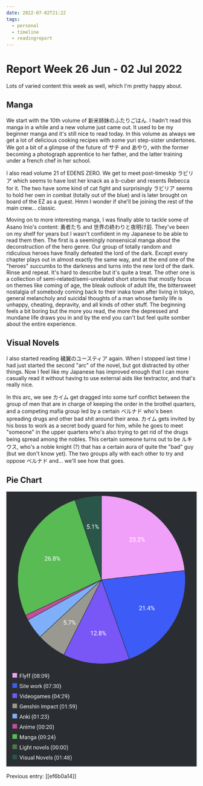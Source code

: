 ```yaml
---
date: 2022-07-02T21:22
tags:
  - personal
  - timeline
  - readingreport
---
```


# Report Week 26 Jun - 02 Jul 2022

Lots of varied content this week as well, which I'm pretty happy about.

## Manga

We start with the 10th volume of 新米姉妹のふたりごはん. I hadn't read this
manga in a while and a new volume just came out. It used to be my beginner manga
and it's still nice to read today. In this volume as always we get a lot of
delicious cooking recipes with some yuri step-sister undertones. We got a bit of
a glimpse of the future of サチ and あやり, with the former becoming a
photograph apprentice to her father, and the latter training under a french chef
in her school.

I also read volume 21 of EDENS ZERO. We get to meet post-timeskip ラビリア which
seems to have lost her knack as a b-cuber and resents Rebecca for it. The two
have some kind of cat fight and surprisingly ラビリア seems to hold her own in
combat (totally out of the blue) and is later brought on board of the EZ as a
guest. Hmm I wonder if she'll be joining the rest of the main crew... classic.

Moving on to more interesting manga, I was finally able to tackle some of Asano
Inio's content: 勇者たち and 世界の終わりと夜明け前. They've been on my shelf
for years but I wasn't confident in my Japanese to be able to read them then.
The first is a seemingly nonsensical manga about the deconstruction of the hero
genre. Our group of totally random and ridiculous heroes have finally defeated
the lord of the dark. Except every chapter plays out in almost exactly the same
way, and at the end one of the "heroes" succumbs to the darkness and turns into
the new lord of the dark. Rinse and repeat. It's hard to describe but it's quite
a treat. The other one is a collection of semi-related/semi-unrelated short
stories that mostly focus on themes like coming of age, the bleak outlook of
adult life, the bittersweet nostalgia of somebody coming back to their inaka
town after living in tokyo, general melancholy and suicidal thoughts of a man
whose family life is unhappy, cheating, depravity, and all kinds of other
stuff. The beginning feels a bit boring but the more you read, the more the
depressed and mundane life draws you in and by the end you can't but feel quite
somber about the entire experience.

## Visual Novels

I also started reading 穢翼のユースティア again. When I stopped last time I had
just started the second "arc" of the novel, but got distracted by other things.
Now I feel like my Japanese has improved enough that I can more casually read it
without having to use external aids like textractor, and that's really nice.

In this arc, we see カイム get dragged into some turf conflict between the group
of men that are in charge of keeping the order in the brothel quarters, and a
competing mafia group led by a certain ベルナド who's been spreading drugs and
other bad shit around their area. カイム gets invited by his boss to work as a
secret body guard for him, while he goes to meet "someone" in the upper quarters
who's also trying to get rid of the drugs being spread among the nobles. This
certain someone turns out to be ルキウス, who's a noble knight (?) that has a
certain aura of quite the "bad" guy (but we don't know yet). The two groups
ally with each other to try and oppose ベルナド and... we'll see how that goes.

## Pie Chart

![Report](./static/reports/2022-07-02.png)

Previous entry: [[ef6b0a14]]

